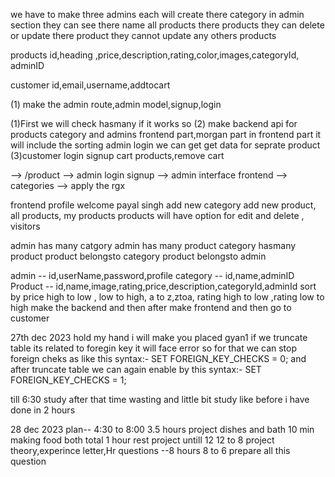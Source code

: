 we have to make three admins
each will create there category
in admin section they can see there name all products there products
they can delete or update there product they cannot update any others products


products
id,heading ,price,description,rating,color,images,categoryId, adminID

customer
id,email,username,addtocart

(1) make the admin route,admin model,signup,login

(1)First we will check hasmany if it works so 
(2) make backend api for products category and admins frontend part,morgan part in frontend part it will include the sorting admin login we can get get data for seprate product
(3)customer login signup cart products,remove cart

--> /product
--> admin login signup
--> admin interface frontend
--> categories
--> apply the rgx

frontend 
profile
welcome payal singh
add new category
add new product,
all products,
my products products will have option for edit and delete ,
visitors

admin has many catgory 
admin has many product 
category hasmany product
product belongsto category 
product belongsto admin

admin --     id,userName,password,profile
category --  id,name,adminID
Product --   id,name,image,rating,price,description,categoryId,adminId
sort by price high to low , low to high, a to z,ztoa, rating high to low ,rating low to high 
make the backend and then after make frontend and then go  to customer


27th dec 2023 hold my hand i will make you placed
gyan1
if we truncate table its related to foregin key it will face error so for that we can stop foreign cheks as like this syntax:- SET FOREIGN_KEY_CHECKS = 0;
and after truncate table we can again enable by this syntax:- SET FOREIGN_KEY_CHECKS = 1;

till 6:30 study
after that time wasting and little bit study like before i have done in 2 hours

28 dec 2023
plan--
4:30 to 8:00  3.5 hours project
dishes and bath 10 min
making food both total 1 hour
rest project untill 12
12 to 8 project theory,experince letter,Hr questions --8 hours 
8 to 6 prepare all this question
